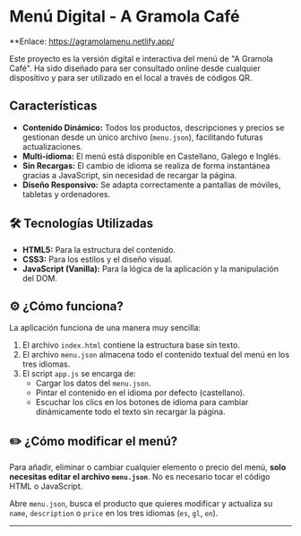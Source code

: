 # Menú Digital - A Gramola Café
**Enlace: https://agramolamenu.netlify.app/

Este proyecto es la versión digital e interactiva del menú de "A Gramola Café". Ha sido diseñado para ser consultado online desde cualquier dispositivo y para ser utilizado en el local a través de códigos QR.

##  Características

* **Contenido Dinámico:** Todos los productos, descripciones y precios se gestionan desde un único archivo (`menu.json`), facilitando futuras actualizaciones.
* **Multi-idioma:** El menú está disponible en Castellano, Galego e Inglés.
* **Sin Recargas:** El cambio de idioma se realiza de forma instantánea gracias a JavaScript, sin necesidad de recargar la página.
* **Diseño Responsivo:** Se adapta correctamente a pantallas de móviles, tabletas y ordenadores.

## 🛠️ Tecnologías Utilizadas

* **HTML5:** Para la estructura del contenido.
* **CSS3:** Para los estilos y el diseño visual.
* **JavaScript (Vanilla):** Para la lógica de la aplicación y la manipulación del DOM.

## ⚙️ ¿Cómo funciona?

La aplicación funciona de una manera muy sencilla:

1.  El archivo `index.html` contiene la estructura base sin texto.
2.  El archivo `menu.json` almacena todo el contenido textual del menú en los tres idiomas.
3.  El script `app.js` se encarga de:
    * Cargar los datos del `menu.json`.
    * Pintar el contenido en el idioma por defecto (castellano).
    * Escuchar los clics en los botones de idioma para cambiar dinámicamente todo el texto sin recargar la página.

## ✏️ ¿Cómo modificar el menú?

Para añadir, eliminar o cambiar cualquier elemento o precio del menú, **solo necesitas editar el archivo `menu.json`**. No es necesario tocar el código HTML o JavaScript.

Abre `menu.json`, busca el producto que quieres modificar y actualiza su `name`, `description` o `price` en los tres idiomas (`es`, `gl`, `en`).

---
